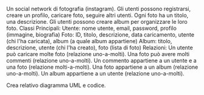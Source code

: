 Un social network di fotografia (instagram). Gli utenti possono registrarsi, creare un profilo, caricare foto, seguire altri utenti. Ogni foto ha un titolo, una descrizione. Gli utenti possono creare album per organizzare le loro foto.
Classi Principali:
Utente: nome utente, email, password, profilo (immagine, biografia)
Foto: ID, titolo, descrizione, data caricamento, utente (chi l'ha caricata), album (a quale album appartiene)
Album: titolo, descrizione, utente (chi l'ha creato), foto (lista di foto)
Relazioni:
Un utente può caricare molte foto (relazione uno-a-molti).
Una foto può avere molti commenti (relazione uno-a-molti).
Un commento appartiene a un utente e a una foto (relazione molti-a-molti).
Una foto appartiene a un album (relazione uno-a-molti).
Un album appartiene a un utente (relazione uno-a-molti).


Crea relativo diagramma UML e codice.